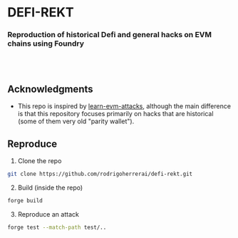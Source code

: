 # DEFI-REKT 

### Reproduction of historical Defi and general  hacks on EVM chains using Foundry

</br>
</br>


## Acknowledgments
- This repo is inspired by [learn-evm-attacks](https://github.com/coinspect/learn-evm-attacks), although the main difference is that this repository focuses primarily on hacks that are historical (some of them very old "parity wallet").



## Reproduce 
1. Clone the repo
```bash
git clone https://github.com/rodrigoherrerai/defi-rekt.git
```
2. Build (inside the repo)
```bash
forge build
```
3. Reproduce an attack
```bash
forge test --match-path test/..
```



